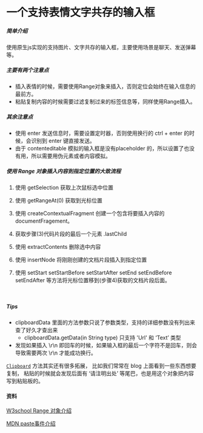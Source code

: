 # 一个支持表情文字共存的输入框

##### 简单介绍

使用原生js实现的支持图片、文字共存的输入框，主要使用场景是聊天、发送弹幕等。



##### 主要有两个注意点

- 插入表情的时候，需要使用Range对象来插入，否则定位会始终在输入信息的最前方。
- 粘贴复制内容的时候需要过滤复制过来的标签信息等，同样使用Range插入。



##### 其余注意点

- 使用 enter 发送信息时，需要设置定时器，否则使用换行的 ctrl + enter 的时候，会识别到 enter 键直接发送。
- 由于 contenteditable 模拟的输入框是没有placeholder 的，所以设置了也没有用，所以需要用伪元素或者内容模拟。







##### 使用 Range 对象插入内容到指定位置的大致流程

1. 使用 getSelection 获取上次鼠标选中位置

2. 使用 getRangeAt(0) 获取到光标位置

3. 使用 createContextualFragment 创建一个包含将要插入内容的 documentFragement。

4. 获取步骤(3)代码片段的最后一个元素 .lastChild

5. 使用 extractContents 删除选中内容

6. 使用 insertNode 将刚刚创建的文档片段插入到指定位置

7. 使用 setStart setStartBefore setStartAfter setEnd setEndBefore setEndAfter 等方法将光标位置移到(步骤4)获取的文档片段后面。

   ​


##### Tips

- clipboardData 里面的方法参数只说了参数类型，支持的详细参数没有列出来查了好久才查出来
  - clipboardData.getData(in String type) 只支持 'Url' 和 ‘Text’ 类型
- 发现如果插入 \r\n 即回车的时候，如果输入框的最后一个字符不是回车，则会导致需要两次 \r\n 才能成功换行。




[`Clipboard`](https://developer.mozilla.org/zh-CN/docs/Web/API/Clipboard) 方法其实还有很多拓展， 比如我们常常在 blog 上面看到一些东西想要复制， 粘贴的时候就会发现后面有 ‘请注明出处’ 等尾巴，也是用这个对象把内容写到粘贴板的。


#### 资料

[W3school Range 对象介绍](http://www.w3school.com.cn/xmldom/dom_range.asp)

[MDN paste事件介绍](https://developer.mozilla.org/zh-CN/docs/Web/Events/paste)